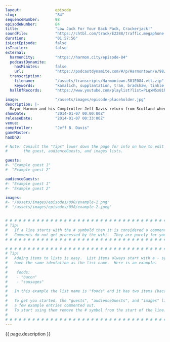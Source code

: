 ```yaml
---
layout:               episode
slug:                 "84"
sequenceNumber:       98
episodeNumber:        84
title:                "Low Jack For Your Back Pack, Crackerjack!"
soundFile:            "https://chtbl.com/track/E2288/traffic.megaphone.fm/STA7804848748.mp3?updated=1555715797"
duration:             "01:57:56"
isLostEpisode:        false
isTrailer:            false
external:
  harmonCity:         "https://harmon.city/episode-84"
  podcastDynamite:
    hasMinutes:       false
    url:              "https://podcastdynamite.com/#/p/Harmontown/e/98/84"
  transcription:
    filename:         "/assets/transcripts/Harmontown.S01E084.vtt.zip"
    keywords:         "kamalich, supplantation, tram, bradshaw, tinkle, kilt, heathrow, wally, jada, brewer, abyss, o'connell, cinderella, lebron, rental, vomited, buffet, circumcised, ketamine, meyer, plantation, edinburgh, gregarious, presents, joshua"
  hallOfRecords:      "https://www.youtube.com/playlist?list=PLqxM5x81hNOYj6Y9jVFYe3_s9BcEsPCtp"

image:                "/assets/images/episode-placeholder.jpg"
description: |-
  Mayor Harmon and his Comptroller Jeff Davis return from Scotland where Dan proposed to Erin McGathy. Then, uhh, Mitch Hurwitz, Harris Wittels, Kumail Nanjiani and Steve Agee join the stage... stop reading and get in here!
showDate:             "2014-01-07 00:00:00Z"
releaseDate:          "2014-01-07 00:33:00Z"
venue:                
comptroller:          "Jeff B. Davis"
gameMaster:           
hasDnD:               

# Note: Consult the "Tips" lower down the page for info on how to edit
#       the guest, audienceGuests, and images lists.

guests:
#- "Example guest 1"
#- "Example guest 2"

audienceGuests:
#- "Example guest 1"
#- "Example guest 2"

images:
#- "/assets/images/episodes/098/example-1.png"
#- "/assets/images/episodes/098/example-2.jpeg"


# # # # # # # # # # # # # # # # # # # # # # # # # # # # # # # # # # # # # # # # # # # # #
# Tip!
#   If a line starts with the # symbold then it is considered a comment.
#   Comments do not get processed by the wiki.  They are purely for your information.
# # # # # # # # # # # # # # # # # # # # # # # # # # # # # # # # # # # # # # # # # # # # #

# # # # # # # # # # # # # # # # # # # # # # # # # # # # # # # # # # # # # # # # # # # # #
# Tip!
#   Adding items to lists is easy.  List items always start with a - symbol and have
#   have the same identation as the list name.  Here is an example.
#
#    foods:
#    - "bacon"
#    - "sausages"
#
#   In this example the list name is "foods" and it has two items (bacon, and sausages).
#
#   To get you started, the "guests", "audienceGuests", and "images" lists below have
#   a few example entries commented out.
#   To start using them remove the # symbol from the start of the line.
#
# # # # # # # # # # # # # # # # # # # # # # # # # # # # # # # # # # # # # # # # # # # # #
---
```


<!-- The episode description will be rendered here -->
{{ page.description }}

<!-- Add your content BELOW here -->
<!-- vvvvvvvvvvvvvvvvvvvvvvvvvvv -->




<!-- ^^^^^^^^^^^^^^^^^^^^^^^^^^^ -->
<!-- Add your content ABOVE here -->

<!-- The episode gallery will be rendered here -->